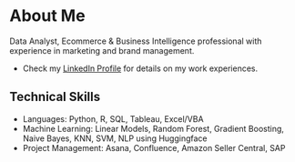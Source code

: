 # About Me

Data Analyst, Ecommerce & Business Intelligence professional with experience in marketing and brand management.
* Check my [LinkedIn Profile](https://www.linkedin.com/in/zikchen/) for details on my work experiences.

## Technical Skills
* Languages: Python, R, SQL, Tableau, Excel/VBA
* Machine Learning: Linear Models, Random Forest, Gradient Boosting, Naive Bayes, KNN, SVM, NLP using Huggingface
* Project Management: Asana, Confluence, Amazon Seller Central, SAP

